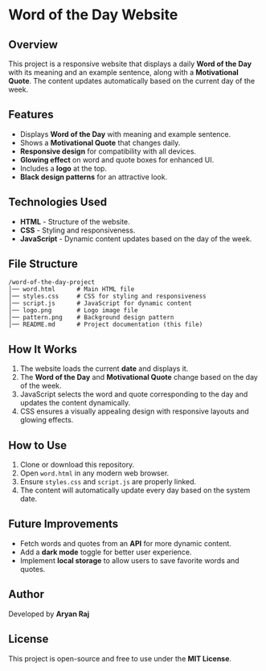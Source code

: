 # Word of the Day Website

## Overview
This project is a responsive website that displays a daily **Word of the Day** with its meaning and an example sentence, along with a **Motivational Quote**. The content updates automatically based on the current day of the week.

## Features
- Displays **Word of the Day** with meaning and example sentence.
- Shows a **Motivational Quote** that changes daily.
- **Responsive design** for compatibility with all devices.
- **Glowing effect** on word and quote boxes for enhanced UI.
- Includes a **logo** at the top.
- **Black design patterns** for an attractive look.

## Technologies Used
- **HTML** - Structure of the website.
- **CSS** - Styling and responsiveness.
- **JavaScript** - Dynamic content updates based on the day of the week.

## File Structure
```
/word-of-the-day-project
│── word.html      # Main HTML file
│── styles.css     # CSS for styling and responsiveness
│── script.js      # JavaScript for dynamic content
│── logo.png       # Logo image file
│── pattern.png    # Background design pattern
│── README.md      # Project documentation (this file)
```

## How It Works
1. The website loads the current **date** and displays it.
2. The **Word of the Day** and **Motivational Quote** change based on the day of the week.
3. JavaScript selects the word and quote corresponding to the day and updates the content dynamically.
4. CSS ensures a visually appealing design with responsive layouts and glowing effects.

## How to Use
1. Clone or download this repository.
2. Open `word.html` in any modern web browser.
3. Ensure `styles.css` and `script.js` are properly linked.
4. The content will automatically update every day based on the system date.

## Future Improvements
- Fetch words and quotes from an **API** for more dynamic content.
- Add a **dark mode** toggle for better user experience.
- Implement **local storage** to allow users to save favorite words and quotes.

## Author
Developed by **Aryan Raj**

## License
This project is open-source and free to use under the **MIT License**.

